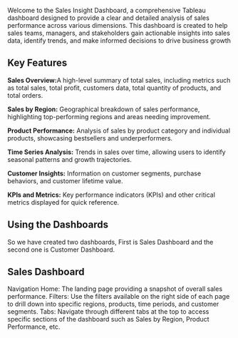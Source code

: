 Welcome to the Sales Insight Dashboard, a comprehensive Tableau dashboard designed to provide a clear and detailed analysis of sales performance across various dimensions. This dashboard is created to help sales teams, managers, and stakeholders gain actionable insights into sales data, identify trends, and make informed decisions to drive business growth
</b><h2>Key Features</h2></b>
<b>Sales Overview:</b>A high-level summary of total sales, including metrics such as total sales, total profit, customers data, total quantity of products, and total orders.

<b>Sales by Region:</b> Geographical breakdown of sales performance, highlighting top-performing regions and areas needing improvement.

<b>Product Performance:</b> Analysis of sales by product category and individual products, showcasing bestsellers and underperformers.

<b>Time Series Analysis:</b> Trends in sales over time, allowing users to identify seasonal patterns and growth trajectories.

<b>Customer Insights:</b> Information on customer segments, purchase behaviors, and customer lifetime value.

<b>KPIs and Metrics:</b> Key performance indicators (KPIs) and other critical metrics displayed for quick reference.

<h2>Using the Dashboards</h2>
So we have created two dashboards, First is Sales Dashboard and the second one is Customer Dashboard.
<h2>Sales Dashboard</h2>

Navigation
Home: The landing page providing a snapshot of overall sales performance.
Filters: Use the filters available on the right side of each page to drill down into specific regions, products, time periods, and customer segments.
Tabs: Navigate through different tabs at the top to access specific sections of the dashboard such as Sales by Region, Product Performance, etc.
